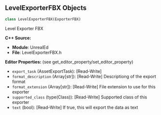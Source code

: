 ## LevelExporterFBX Objects

```python
class LevelExporterFBX(ExporterFBX)
```

Level Exporter FBX

**C++ Source:**

- **Module**: UnrealEd
- **File**: LevelExporterFBX.h

**Editor Properties:** (see get_editor_property/set_editor_property)

- ``export_task`` (AssetExportTask):  [Read-Write]
- ``format_description`` (Array[str]):  [Read-Write] Descriptiong of the export format
- ``format_extension`` (Array[str]):  [Read-Write] File extension to use for this exporter
- ``supported_class`` (type(Class)):  [Read-Write] Supported class of this exporter
- ``text`` (bool):  [Read-Write] If true, this will export the data as text

<a id="unreal.LevelExporterLOD"></a>